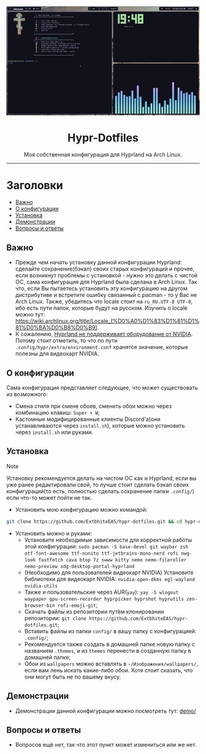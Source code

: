 <div align="center">
    <img src="/assets/preview.png"></img>
    <h1>Hypr-Dotfiles</h1>
    Моя собственная конфигурация для Hyprland на Arch Linux.
    <br>
</div>

___

# Заголовки
- [Важно](#важно)
- [О конфигурации](#о-конфигурации)
- [Установка](#установка)
- [Демонстрации](#демонстрации)
- [Вопросы и ответы](#вопросы-и-ответы)

## Важно
- Прежде чем начать установку данной конфигурации Hyprland: сделайте сохранение(бэкап) своих старых конфигураций и прочее, если возникнут проблемы с установкой - нужно это делать с чистой ОС, сама конфигурация для Hyprland была сделана в Arch Linux. Так что, если Вы пытаетесь установить эту конфигурацию на другом дистрибутиве и встретите ошибку связанный с pacman - то у Вас не Arch Linux. Также, убедитесь что locale стоит на `ru_RU.UTF-8 UTF-8`, ибо есть пути папок, которые будут на русском. Изучить о locale можно тут: https://wiki.archlinux.org/title/Locale_(%D0%A0%D1%83%D1%81%D1%81%D0%BA%D0%B8%D0%B9).
- К сожалению, [Hyprland не поддерживает оборудование от NVIDIA](https://wiki.hyprland.org/Nvidia/). Потому стоит отметить, то что по пути `.config/hypr/extra/environment.conf` хранятся значение, которые полезны для видеокарт NVIDIA.

## О конфигурации
Сама конфигурация представляет следующее, что может существовать из возможного:
- Смена стиля при смене обоев, сменить обои можно через комбинацию клавиш: `Super + W`;
- Кастомные модифицированные клиенты Discord'a(они устанавливаются через `install.sh`), которые можно установить через `install.sh` или руками.

## Установка
>[!NOTE]
> Установку рекомендуется делать на чистом ОС как и Hyprland, если вы уже ранее редактировали свой, то лучше стоит сделать бэкап своих конфигураций(то есть, полностью сделать сохранение папки `.config/`) если что-то может пойти не так.

- Установить мою конфигурацию можно командой:
```bash
git clone https://github.com/ExtbhiteEAS/hypr-dotfiles.git && cd hypr-dotfiles && chmod +x install.sh && ./install.sh
```
- Установить можно и руками:
    - Установите необходимые зависимости для корректной работы этой конфигурации: `sudo pacman -S base-devel git waybar zsh otf-font-awesome ttf-nunito ttf-jetbrains-mono-nerd rofi nwg-look fastfetch cava btop 7z swww kitty nemo nemo-fileroller nemo-preview xdg-desktop-portal-hyprland`
    - (Необходимо для пользователей видеокарт NVIDIA) Установите библиотеки для видеокарт NVIDIA: `nvidia-open-dkms egl-wayland nvidia-utils`
    - Также и пользовательские через AUR(`yay`): `yay -S wlogout waypaper gpu-screen-recorder hyprpicker hyprshot hyprutils zen-browser-bin rofi-emoji-git`;
    - Скачать файлы из репозитории путём клонировании репозитории: `git clone https://github.com/ExtbhiteEAS/hypr-dotfiles.git`;
    - Вставить файлы из папки `config/` в вашу папку с конфигурацией: `.config/`;
    - Рекомендуется также создать в домашней папке новую папку с названием `.themes`, и из `themes` перенести в созданную папку в домашней папке;
    - Обои из `wallpapers` можно вставлять в `~/Изображения/wallpapers/`, если вам лень искать какие-либо обои. Хотя стоит сказать, что они могут быть не по вашему вкусу.

## Демонстрации
- Демонстрации данной конфигурации можно посмотреть тут: [demo/](./assets/demo/)

## Вопросы и ответы
- Вопросов ещё нет, так что этот пункт может измениться или же нет.